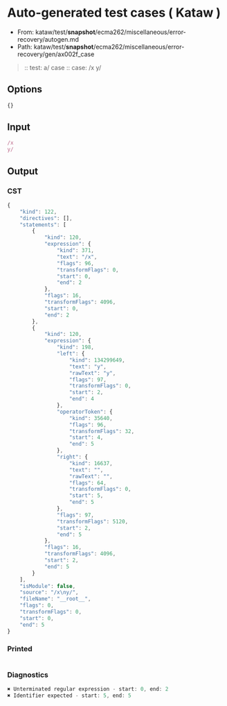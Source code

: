 # Auto-generated test cases ( Kataw )
- From: kataw/test/__snapshot__/ecma262/miscellaneous/error-recovery/autogen.md
- Path: kataw/test/__snapshot__/ecma262/miscellaneous/error-recovery/gen/ax002f_case
> :: test: a/ case
> :: case: /x
>          y/
## Options

`````js
{}
`````
## Input

`````js
/x
y/
`````
## Output

### CST

```javascript
{
    "kind": 122,
    "directives": [],
    "statements": [
        {
            "kind": 120,
            "expression": {
                "kind": 371,
                "text": "/x",
                "flags": 96,
                "transformFlags": 0,
                "start": 0,
                "end": 2
            },
            "flags": 16,
            "transformFlags": 4096,
            "start": 0,
            "end": 2
        },
        {
            "kind": 120,
            "expression": {
                "kind": 198,
                "left": {
                    "kind": 134299649,
                    "text": "y",
                    "rawText": "y",
                    "flags": 97,
                    "transformFlags": 0,
                    "start": 2,
                    "end": 4
                },
                "operatorToken": {
                    "kind": 35640,
                    "flags": 96,
                    "transformFlags": 32,
                    "start": 4,
                    "end": 5
                },
                "right": {
                    "kind": 16637,
                    "text": "",
                    "rawText": "",
                    "flags": 64,
                    "transformFlags": 0,
                    "start": 5,
                    "end": 5
                },
                "flags": 97,
                "transformFlags": 5120,
                "start": 2,
                "end": 5
            },
            "flags": 16,
            "transformFlags": 4096,
            "start": 2,
            "end": 5
        }
    ],
    "isModule": false,
    "source": "/x\ny/",
    "fileName": "__root__",
    "flags": 0,
    "transformFlags": 0,
    "start": 0,
    "end": 5
}
```

### Printed

```javascript

```

### Diagnostics

```javascript
✖ Unterminated regular expression - start: 0, end: 2
✖ Identifier expected - start: 5, end: 5

```


